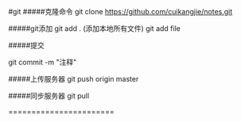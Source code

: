 #git
#####克隆命令
git clone https://github.com/cuikangjie/notes.git

#####git添加
git add . (添加本地所有文件)
git add file

#####提交

git commit -m "注释"

#####上传服务器
git push origin master

#####同步服务器
git pull

=======================
